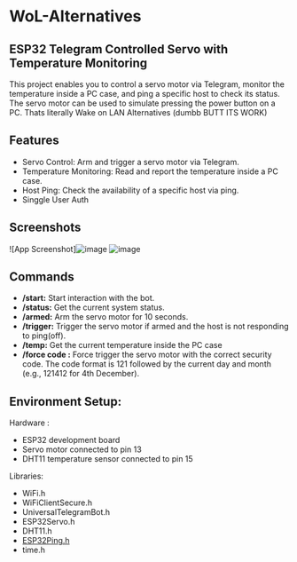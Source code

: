 # WoL-Alternatives

## ESP32 Telegram Controlled Servo with Temperature Monitoring

This project enables you to control a servo motor via Telegram, monitor the temperature inside a PC case, and ping a specific host to check its status. The servo motor can be used to simulate pressing the power button on a PC. Thats literally Wake on LAN Alternatives (dumbb BUTT ITS WORK)

## Features

- Servo Control: Arm and trigger a servo motor via Telegram.
- Temperature Monitoring: Read and report the temperature inside a PC case.
- Host Ping: Check the availability of a specific host via ping.
- Singgle User Auth
## Screenshots

![App Screenshot]![image](https://github.com/user-attachments/assets/8868b87c-c727-4ed8-a201-fc4b90d261a9)
![image](https://github.com/user-attachments/assets/13f5cf77-c998-413a-943a-05d6d0ec6dd0)



## Commands

- **/start:** Start interaction with the bot.
- **/status:** Get the current system status.
- **/armed:** Arm the servo motor for 10 seconds.
- **/trigger:** Trigger the servo motor if armed and the host is not responding to ping(off).
- **/temp:** Get the current temperature inside the PC case
- **/force code :** Force trigger the servo motor with the correct security code. The code format is 121 followed by the current day and month (e.g., 121412 for 4th December).



## Environment Setup:

Hardware : 
- ESP32 development board
- Servo motor connected to pin 13
- DHT11 temperature sensor connected to pin 15

Libraries:
- WiFi.h
- WiFiClientSecure.h
- UniversalTelegramBot.h
- ESP32Servo.h
- DHT11.h
- [ESP32Ping.h](https://github.com/marian-craciunescu/ESP32Ping)
- time.h


